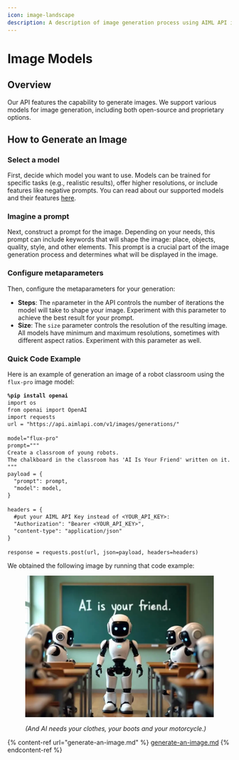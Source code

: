 ```yaml
---
icon: image-landscape
description: A description of image generation process using AIML API image models.
---
```


# Image Models

## Overview

Our API features the capability to generate images. We support various models for image generation, including both open-source and proprietary options.

## How to Generate an Image

### Select a model

First, decide which model you want to use. Models can be trained for specific tasks (e.g., realistic results), offer higher resolutions, or include features like negative prompts. You can read about our supported models and their features [here](https://aimlapi.com/models?integration-category=Image+Generation).

### Imagine a prompt

Next, construct a prompt for the image. Depending on your needs, this prompt can include keywords that will shape the image: place, objects, quality, style, and other elements. This prompt is a crucial part of the image generation process and determines what will be displayed in the image.

### Configure metaparameters

Then, configure the metaparameters for your generation:

* **Steps**: The `n`parameter in the API controls the number of iterations the model will take to shape your image. Experiment with this parameter to achieve the best result for your prompt.
* **Size**: The `size` parameter controls the resolution of the resulting image. All models have minimum and maximum resolutions, sometimes with different aspect ratios. Experiment with this parameter as well.

### Quick Code Example

Here is an example of generation an image of a robot classroom using the `flux-pro` image model:

<pre class="language-python" data-overflow="wrap"><code class="lang-python"><strong>%pip install openai
</strong>import os
from openai import OpenAI
import requests
url = "https://api.aimlapi.com/v1/images/generations/"

model="flux-pro"
prompt="""
Create a classroom of young robots. 
The chalkboard in the classroom has 'AI Is Your Friend' written on it.
"""
payload = {
  "prompt": prompt,
  "model": model,
}

headers = {
  #put your AIML API Key instead of &#x3C;YOUR_API_KEY>:
  "Authorization": "Bearer &#x3C;YOUR_API_KEY>", 
  "content-type": "application/json"
}

response = requests.post(url, json=payload, headers=headers)
</code></pre>

We obtained the following image by running that code example:

<figure><img src="../../.gitbook/assets/66c834ddf0e7e8e65fb69c9f_flux.1 robots (2).webp" alt=""><figcaption><p><em>(And AI needs your clothes, your boots and your motorcycle.)</em></p></figcaption></figure>



{% content-ref url="generate-an-image.md" %}
[generate-an-image.md](generate-an-image.md)
{% endcontent-ref %}
